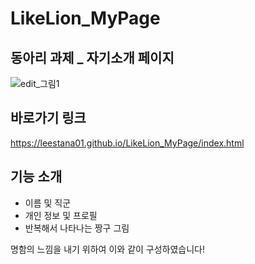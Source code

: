 # LikeLion_MyPage
## 동아리 과제 _ 자기소개 페이지
![edit_그림1](https://user-images.githubusercontent.com/74558236/236379200-b0cf439d-fc11-4013-a7c1-3604fec3aa41.png)




## 바로가기 링크
https://leestana01.github.io/LikeLion_MyPage/index.html

## 기능 소개
- 이름 및 직군
- 개인 정보 및 프로필
- 반복해서 나타나는 짱구 그림

명함의 느낌을 내기 위하여 이와 같이 구성하였습니다!
